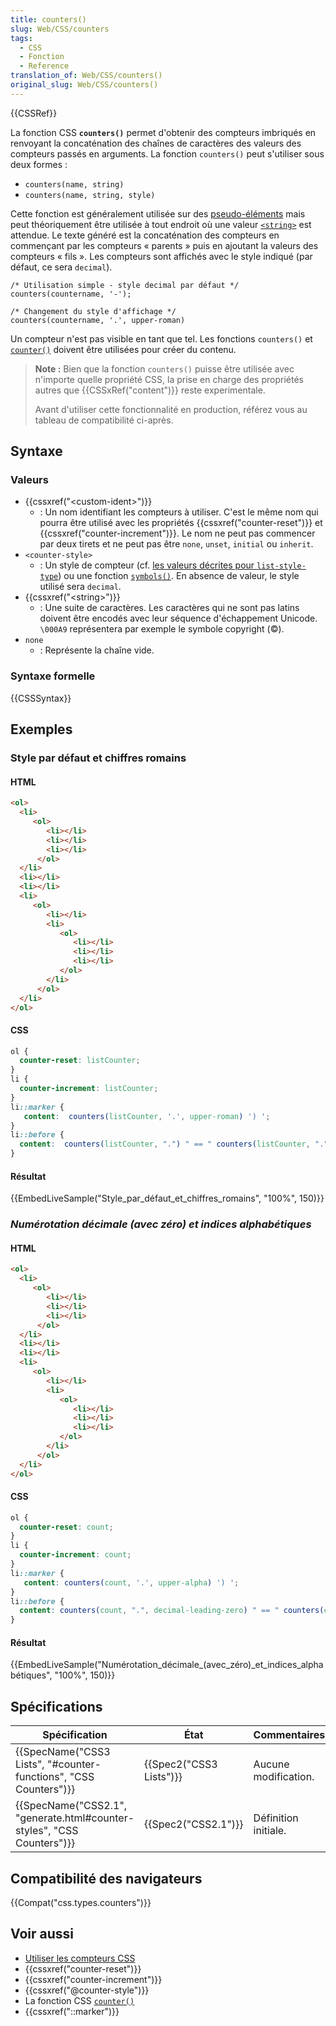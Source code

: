 ```yaml
---
title: counters()
slug: Web/CSS/counters
tags:
  - CSS
  - Fonction
  - Reference
translation_of: Web/CSS/counters()
original_slug: Web/CSS/counters()
---
```

{{CSSRef}}

La fonction CSS **`counters()`** permet d'obtenir des compteurs imbriqués en renvoyant la concaténation des chaînes de caractères des valeurs des compteurs passés en arguments. La fonction `counters()` peut s'utiliser sous deux formes :

- `counters(name, string)`
- `counters(name, string, style)`

Cette fonction est généralement utilisée sur des [pseudo-éléments](/fr/docs/Web/CSS/Pseudo-elements) mais peut théoriquement être utilisée à tout endroit où une valeur [`<string>`](/fr/docs/Web/CSS/string) est attendue. Le texte généré est la concaténation des compteurs en commençant par les compteurs « parents » puis en ajoutant la valeurs des compteurs « fils ». Les compteurs sont affichés avec le style indiqué (par défaut, ce sera `decimal`).

    /* Utilisation simple - style decimal par défaut */
    counters(countername, '-');

    /* Changement du style d'affichage */
    counters(countername, '.', upper-roman)

Un compteur n'est pas visible en tant que tel. Les fonctions `counters()` et [`counter()`](/fr/docs/Web/CSS/counter_function) doivent être utilisées pour créer du contenu.

> **Note :** Bien que la fonction `counters()` puisse être utilisée avec n'importe quelle propriété CSS, la prise en charge des propriétés autres que {{CSSxRef("content")}} reste experimentale.
>
> Avant d'utiliser cette fonctionnalité en production, référez vous au tableau de compatibilité ci-après.

## Syntaxe

### Valeurs

- {{cssxref("&lt;custom-ident&gt;")}}
  - : Un nom identifiant les compteurs à utiliser. C'est le même nom qui pourra être utilisé avec les propriétés {{cssxref("counter-reset")}} et {{cssxref("counter-increment")}}. Le nom ne peut pas commencer par deux tirets et ne peut pas être `none`, `unset`, `initial` ou `inherit`.
- `<counter-style>`
  - : Un style de compteur (cf. [les valeurs décrites pour `list-style-type`](/fr/docs/Web/CSS/list-style-type#valeurs)) ou une fonction [`symbols()`](</fr/docs/Web/CSS/symbols()>). En absence de valeur, le style utilisé sera `decimal`.
- {{cssxref("&lt;string&gt;")}}
  - : Une suite de caractères. Les caractères qui ne sont pas latins doivent être encodés avec leur séquence d'échappement Unicode. `\000A9` représentera par exemple le symbole copyright (©).
- `none`
  - : Représente la chaîne vide.

### Syntaxe formelle

{{CSSSyntax}}

## Exemples

### Style par défaut et chiffres romains

#### HTML

```html
<ol>
  <li>
     <ol>
        <li></li>
        <li></li>
        <li></li>
      </ol>
  </li>
  <li></li>
  <li></li>
  <li>
     <ol>
        <li></li>
        <li>
           <ol>
              <li></li>
              <li></li>
              <li></li>
           </ol>
        </li>
      </ol>
  </li>
</ol>
```

#### CSS

```css
ol {
  counter-reset: listCounter;
}
li {
  counter-increment: listCounter;
}
li::marker {
   content:  counters(listCounter, '.', upper-roman) ') ';
}
li::before {
  content:  counters(listCounter, ".") " == " counters(listCounter, ".", lower-roman) ;
}
```

#### Résultat

{{EmbedLiveSample("Style_par_défaut_et_chiffres_romains", "100%", 150)}}

### _Numérotation décimale (avec zéro) et indices alphabétiques_

#### HTML

```html
<ol>
  <li>
     <ol>
        <li></li>
        <li></li>
        <li></li>
      </ol>
  </li>
  <li></li>
  <li></li>
  <li>
     <ol>
        <li></li>
        <li>
           <ol>
              <li></li>
              <li></li>
              <li></li>
           </ol>
        </li>
      </ol>
  </li>
</ol>
```

#### CSS

```css
ol {
  counter-reset: count;
}
li {
  counter-increment: count;
}
li::marker {
   content: counters(count, '.', upper-alpha) ') ';
}
li::before {
  content: counters(count, ".", decimal-leading-zero) " == " counters(count, ".", lower-alpha);
}
```

#### Résultat

{{EmbedLiveSample("Numérotation_décimale_(avec_zéro)_et_indices_alphabétiques", "100%", 150)}}

## Spécifications

| Spécification                                                                                | État                             | Commentaires         |
| -------------------------------------------------------------------------------------------- | -------------------------------- | -------------------- |
| {{SpecName("CSS3 Lists", "#counter-functions", "CSS Counters")}}         | {{Spec2("CSS3 Lists")}} | Aucune modification. |
| {{SpecName("CSS2.1", "generate.html#counter-styles", "CSS Counters")}} | {{Spec2("CSS2.1")}}         | Définition initiale. |

## Compatibilité des navigateurs

{{Compat("css.types.counters")}}

## Voir aussi

- [Utiliser les compteurs CSS](/fr/docs/Web/CSS/CSS_Lists_and_Counters/Using_CSS_counters)
- {{cssxref("counter-reset")}}
- {{cssxref("counter-increment")}}
- {{cssxref("@counter-style")}}
- La fonction CSS [`counter()`](/fr/docs/Web/CSS/counter_function)
- {{cssxref("::marker")}}

